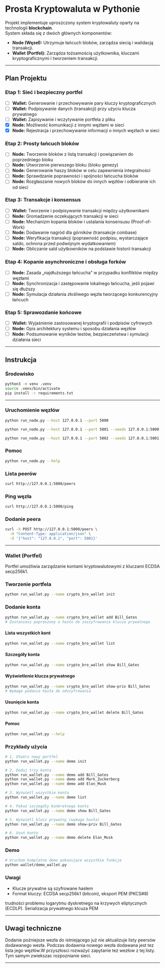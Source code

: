 # Prosta Kryptowaluta w Pythonie

Projekt implementuje uproszczony system kryptowaluty oparty na technologii **blockchain**.  
System składa się z dwóch głównych komponentów:

- **Node (Węzeł):** Utrzymuje łańcuch bloków, zarządza siecią i walidacją transakcji.
- **Wallet (Portfel):** Zarządza tożsamością użytkownika, kluczami kryptograficznymi i tworzeniem transakcji.

---

## Plan Projektu

### **Etap 1: Sieć i bezpieczny portfel**

- [ ] **Wallet:** Generowanie i przechowywanie pary kluczy kryptograficznych
- [ ] **Wallet:** Podpisywanie danych (transakcji) przy użyciu klucza prywatnego
- [ ] **Wallet:** Zapisywanie i wczytywanie portfela z pliku
- [x] **Node:** Możliwość komunikacji z innymi węzłami w sieci
- [x] **Node:** Rejestracja i przechowywanie informacji o innych węzłach w sieci

### **Etap 2: Prosty łańcuch bloków**

- [ ] **Node:** Tworzenie bloków z listą transakcji i powiązaniem do poprzedniego bloku
- [ ] **Node:** Utworzenie pierwszego bloku (bloku genezy)
- [ ] **Node:** Generowanie haszy bloków w celu zapewnienia integralności
- [ ] **Node:** Sprawdzanie poprawności i spójności łańcucha bloków
- [ ] **Node:** Rozgłaszanie nowych bloków do innych węzłów i odbieranie ich od sieci

### **Etap 3: Transakcje i konsensus**

- [ ] **Wallet:** Tworzenie i podpisywanie transakcji między użytkownikami
- [ ] **Node:** Gromadzenie oczekujących transakcji w sieci
- [ ] **Node:** Mechanizm kopania bloków i ustalania konsensusu (Proof-of-Work)
- [ ] **Node:** Dodawanie nagród dla górników (transakcje coinbase)
- [ ] **Node:** Weryfikacja transakcji (poprawność podpisu, wystarczające saldo, ochrona przed podwójnym wydatkowaniem)
- [ ] **Node:** Obliczanie sald użytkowników na podstawie historii transakcji

### **Etap 4: Kopanie asynchroniczne i obsługa forków**

- [ ] **Node:** Zasada „najdłuższego łańcucha” w przypadku konfliktów między węzłami
- [ ] **Node:** Synchronizacja i zastępowanie lokalnego łańcucha, jeśli pojawi się dłuższy
- [ ] **Node:** Symulacja działania złośliwego węzła tworzącego konkurencyjny łańcuch

### **Etap 5: Sprawozdanie końcowe**

- [ ] **Wallet:** Wyjaśnienie zastosowanej kryptografii i podpisów cyfrowych
- [ ] **Node:** Opis architektury systemu i sposobu działania węzłów
- [ ] **Node:** Podsumowanie wyników testów, bezpieczeństwa i symulacji działania sieci

---

## Instrukcja

### Środowisko

```bash
python3 -m venv .venv
source .venv/bin/activate
pip install -r requirements.txt
```
---
### Uruchomienie węzłów

```bash
python run_node.py --host 127.0.0.1 --port 5000

python run_node.py --host 127.0.0.1 --port 5001 --seeds 127.0.0.1:5000

python run_node.py --host 127.0.0.1 --port 5002 --seeds 127.0.0.1:5001
```

### Pomoc

```bash
python run_node.py --help
```

### Lista peerów

```bash
curl http://127.0.0.1:5000/peers
```

### Ping węzła

```bash
curl http://127.0.0.1:5000/ping
```

### Dodanie peera

```bash
curl -X POST http://127.0.0.1:5000/peers \
  -H "Content-Type: application/json" \
  -d '{"host": "127.0.0.1", "port": 5001}'
```

---

### Wallet (Portfel)

Portfel umożliwia zarządzanie kontami kryptowalutowymi z kluczami ECDSA secp256k1.

### Tworzenie portfela
```bash
python run_wallet.py --name crypto_bro_wallet init
```

### Dodanie konta
```bash
python run_wallet.py --name crypto_bro_wallet add Bill_Gates
# Zostaniesz poproszony o hasło do zaszyfrowania klucza prywatnego
```

#### Lista wszystkich kont
```bash
python run_wallet.py --name crypto_bro_wallet list
```

#### Szczegóły konta
```bash
python run_wallet.py --name crypto_bro_wallet show Bill_Gates
```

#### Wyświetlenie klucza prywatnego
```bash
python run_wallet.py --name crypto_bro_wallet show-priv Bill_Gates
# Wymaga podania hasła do odszyfrowania
```

#### Usunięcie konta
```bash
python run_wallet.py --name crypto_bro_wallet delete Bill_Gates
```

#### Pomoc
```bash
python run_wallet.py --help
```

### Przykłady użycia

```bash
# 1. Utwórz nowy portfel
python run_wallet.py --name demo init

# 2. Dodaj trzy konta
python run_wallet.py --name demo add Bill_Gates
python run_wallet.py --name demo add Mark_Zuckerberg
python run_wallet.py --name demo add Elon_Musk

# 3. Wyświetl wszystkie konta
python run_wallet.py --name demo list

# 4. Pokaż szczegóły konkretnego konta
python run_wallet.py --name demo show Bill_Gates

# 5. Wyświetl klucz prywatny (wymaga hasła)
python run_wallet.py --name demo show-priv Bill_Gates

# 6. Usuń konto
python run_wallet.py --name demo delete Elon_Musk
```

### Demo
```bash
# Uruchom kompletne demo pokazujące wszystkie funkcje
python wallet/demo_wallet.py
```

### Uwagi
- Klucze prywatne są szyfrowane hasłem
- Format kluczy: ECDSA secp256k1 (bitcoin), eksport PEM (PKCS#8)

trudności problemu logarytmu dyskretnego na krzywych eliptycznych (ECDLP).
Serializacja prywatnego klcuza PEM

---

## Uwagi techniczne
Dodanie poźniejsze wezła do istniejącego już nie aktualizuje listy peersów dodawanego wezła.
Podczas dodawnia nowego wezła dodawana jest tez lista jego węzłów.W przyszłosci rozważyć zapytanie też wezłow z tej listy. Tym samym zwiekszac rozpoznianie sieci. 
 
---